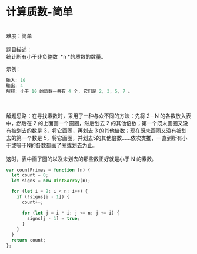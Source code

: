 # 计算质数-简单

<br />难度：简单<br />
<br />题目描述：<br />统计所有小于非负整数  *n *的质数的数量。

示例：

```javascript
输入: 10
输出: 4
解释: 小于 10 的质数一共有 4 个, 它们是 2, 3, 5, 7 。
```

<br />
<br />解题思路：在寻找素数时，采用了一种与众不同的方法：先将 2－N 的各数放入表中，然后在 2 的上面画一个圆圈，然后划去 2 的其他倍数；第一个既未画圈又没有被划去的数是 3，将它画圈，再划去 3 的其他倍数；现在既未画圈又没有被划去的第一个数是 5，将它画圈，并划去5的其他倍数……依次类推，一直到所有小于或等于N的各数都画了圈或划去为止。<br />
<br />这时，表中画了圈的以及未划去的那些数正好就是小于 N 的素数。<br />

```javascript
var countPrimes = function (n) {
  let count = 0;
  let signs = new Uint8Array(n);

  for (let i = 2; i < n; i++) {
    if (!signs[i - 1]) {
      count++;

      for (let j = i * i; j <= n; j += i) {
        signs[j - 1] = true;
      }
    }
  }
  return count;
};
```
